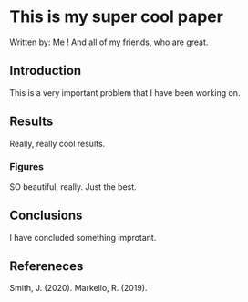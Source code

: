 # This is my super cool paper
Written by: Me !
And all of my friends, who are great.

## Introduction

This is a very important problem that I have been working on.

## Results

Really, really cool results.

### Figures

SO beautiful, really. Just the best.

## Conclusions

I have concluded something improtant.

## Refereneces

Smith, J. (2020).
Markello, R. (2019).
